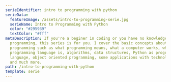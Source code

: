 ```yaml
---
serieIdentifier: intro to programming with python
serieData:
  featureImage: /assets/intro-to-programming-serie.jpg
  serieName: Intro to Programming with Python
  color: "#295939"
  textColor: "#fff"
metaDescription: If you're a beginer in coding or you have no knowledge about
  programming, this series is for you. I cover the basic concepts about
  programming such as what programming means, what a computer works, what a
  programming language is, algorithms, data structures, Python as programming
  language, object oriented programming, some applications with technologies,
  and much more.
path: /intro-to-programming-with-python
template: serie
---
```

